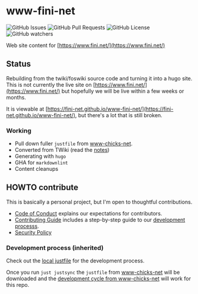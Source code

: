 # www-fini-net

![GitHub Issues](https://img.shields.io/github/issues/fini-net/www-fini-net)
![GitHub Pull Requests](https://img.shields.io/github/issues-pr/fini-net/www-fini-net)
![GitHub License](https://img.shields.io/github/license/fini-net/www-fini-net)
![GitHub watchers](https://img.shields.io/github/watchers/fini-net/www-fini-net)

Web site content for [https://www.fini.net/](https://www.fini.net/)

## Status

Rebuilding from the twiki/foswiki source code and turning it into a hugo site.
This is not currently the live site on [https://www.fini.net/](https://www.fini.net/)
but hopefully we will be live within a few weeks or months.

It is viewable at [https://fini-net.github.io/www-fini-net/](https://fini-net.github.io/www-fini-net/),
but there's a lot that is still broken.

### Working

- Pull down fuller `justfile` from [www-chicks-net](https://github.com/chicks-net/www-chicks-net).
- Converted from TWiki (read the [notes](TWiki_Conversion_Notes.md))
- Generating with `hugo`
- GHA for `markdownlint`
- Content cleanups

## HOWTO contribute

This is basically a personal project, but I'm open to thoughtful contributions.

- [Code of Conduct](.github/CODE_OF_CONDUCT.md) explains our expectations for contributors.
- [Contributing Guide](.github/CONTRIBUTING.md) includes a step-by-step guide to our
  [development processs](.github/CONTRIBUTING.md#development-process).
- [Security Policy](.github/SECURITY.md)

### Development process (inherited)

Check out the [local justfile](https://github.com/fini-net/www-fini-net/blob/main/justfile)
for the development process.

Once you run `just justsync` the `justfile` from [www-chicks-net](https://github.com/chicks-net/www-chicks-net)
will be downloaded and the
[development cycle from www-chicks-net](https://github.com/chicks-net/www-chicks-net?tab=readme-ov-file#development-cycle)
will work for this repo.
